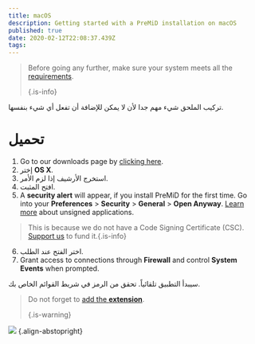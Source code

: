 ```yaml
---
title: macOS
description: Getting started with a PreMiD installation on macOS
published: true
date: 2020-02-12T22:08:37.439Z
tags:
---
```


> Before going any further, make sure your system meets all the [requirements](/install/requirements). 
> 
> {.is-info}

تركيب الملحق شيء مهم جدا لأن لا يمكن للإضافة أن تفعل أي شيء بنفسها.

# تحميل
1. Go to our downloads page by [clicking here](https://premid.app/downloads).
2. إختر **OS X**.
3. استخرج الأرشيف إذا لزم الأمر.
4. افتح المثبت.
5. A **security alert** will appear, if you install PreMiD for the first time. Go into your **Preferences** > **Security** > **General** > **Open Anyway**. [Learn more](https://support.apple.com/guide/mac-help/open-a-mac-app-from-an-unidentified-developer-mh40616/mac) about unsigned applications.
> This is because we do not have a Code Signing Certificate (CSC). [Support us](https://www.patreon.com/Timeraa) to fund it.{.is-info}
6. اختر الفتح عند الطلب.
7. Grant access to connections through **Firewall** and control **System Events** when prompted.

سيبدأ التطبيق تلقائياً. تحقق من الرمز في شريط القوائم الخاص بك.

> Do not forget to [add the **extension**](/install). 
> 
> {.is-warning}

![](https://img.icons8.com/color/2x/mac-logo.png) {.align-abstopright}